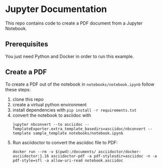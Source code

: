 # Jupyter Documentation
This repo contains code to create a PDF document from a Jupyter Notebook.

## Prerequisites
You just need Python and Docker in order to run this example.

## Create a PDF
To create a PDF out of the notebook in `notebooks/notebook.ipynb` follow these steps:
1. clone this repo
2. create a virtual python environment
3. install dependencies with `pip install -r requirements.txt`
4. convert the notebook to asciidoc with 
    ```shell
    jupyter nbconvert --to asciidoc --TemplateExporter.extra_template_basedirs=asciidoc/nbconvert --template sample_template notebooks/notebook.ipynb
    ```
5. Run asciidoctor to convert the asciidoc file to PDF:
    ```shell
    docker run --rm -v $(pwd):/documents/ asciidoctor/docker-asciidoctor:1.16 asciidoctor-pdf -a pdf-stylesdir=asciidoc -n -a pdf-style=sfl -a allow-uri-read notebook.asciidoc
    ```